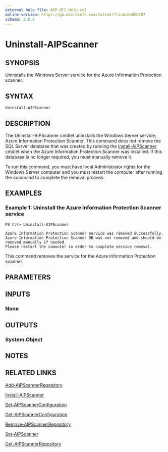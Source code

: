```yaml
---
external help file: AIP.dll-Help.xml
online version: https://go.microsoft.com/fwlink/?linkid=858207
schema: 2.0.0
---
```


# Uninstall-AIPScanner

## SYNOPSIS
Uninstalls the Windows Server service for the Azure Information Protection scanner.

## SYNTAX

```
Uninstall-AIPScanner
```

## DESCRIPTION
The Uninstall-AIPScanner cmdlet uninstalls the Windows Server service, Azure Information Protection Scanner. This command does not remove the SQL Server database that was created by running the [Install-AIPScanner](./Install-AIPScanner.md) cmdlet when the Azure Information Protection Scanner was installed. If this database is no longer required, you must manually remove it. 

To run this command, you must have local Administrator rights for the Windows Server computer and you must restart the computer after running the command to complete the removal process.


## EXAMPLES

### Example 1: Uninstall the Azure Information Protection Scanner service
```
PS C:\> Uninstall-AIPScanner

Azure Information Protection Scanner service was removed successfully. Azure Information Protection Scanner DB was not removed and should be removed manually if needed.
Please restart the comouter in order to complete service removal.
```

This command removes the service for the Azure Information Protection scanner.

## PARAMETERS

## INPUTS

### None


## OUTPUTS

### System.Object

## NOTES

## RELATED LINKS

[Add-AIPScannerRepository](./Add-AIPScannerRepository.md)

[Install-AIPScanner](./Install-AIPScanner.md)

[Set-AIPScannerConfiguration](./Set-AIPScannerConfiguration.md)

[Get-AIPScannerConfiguration](./Get-AIPScannerConfiguration.md)

[Remove-AIPScannerRepository](./Remove-AIPScannerRepository.md)

[Set-AIPScanner](./Set-AIPScanner.md)

[Get-AIPScannerRepository](./Get-AIPScannerRepository.md)
